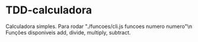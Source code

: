 # TDD-calculadora
Calculadora simples.
Para rodar 
"./funcoes/cli.js funcoes numero numero"\n
Funções disponiveis 
add, divide, multiply, subtract.
